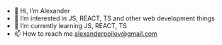 - 👋 Hi, I’m Alexander
- 👀 I’m interested in JS, REACT, TS and other web development things
- 🌱 I’m currently learning JS, REACT, TS
- 📫 How to reach me alexanderpoilov@gmail.com
